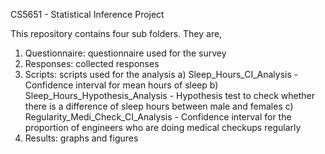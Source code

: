 CS5651 - Statistical Inference Project

This repository contains four sub folders. They are,
1. Questionnaire: questionnaire used for the survey
2. Responses: collected responses
3. Scripts: scripts used for the analysis
    a) Sleep_Hours_CI_Analysis - Confidence interval for mean hours of sleep
    b) Sleep_Hours_Hypothesis_Analysis - Hypothesis test to check whether there is a difference of sleep hours between male and                  females
    c) Regularity_Medi_Check_CI_Analysis - Confidence interval for the proportion of engineers who are doing medical checkups regularly
4. Results: graphs and figures
